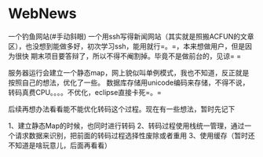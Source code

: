 # WebNews
一个钓鱼网站(#手动斜眼)
一个用ssh写得新闻网站（其实就是照搬ACFUN的文章区），也没想到能做多好，初次学习ssh，能用就行=。=，本来想做用户，但是因为很快
  期末项目要答辩了，所以不得不阉割掉。毕竟不是做前台的，见谅= =
  
  服务器运行会建立一个静态map，网上貌似叫单例模式，我也不知道，反正就是按照自己的想法，优化了一些。
  数据库存储用unicode编码来存储，不得不说，转码真费CPU。。。。不优化，eclipse直接卡死=。=
  
  后续再想办法看看能不能优化转码这个过程。现在有一些想法，暂时先记下
  
  1、建立静态Map的时候，也同时进行转码
  2、转码过程使用栈统一管理，通过一个请求数据来识别，把前面的转码过程选择性废除或者重用
  3、使用缓存（暂时还不知道是啥玩意儿，后面再看看）
